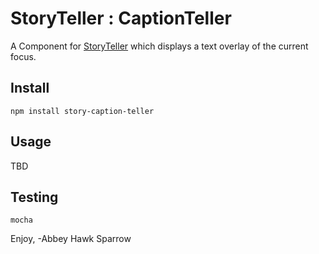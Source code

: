 StoryTeller : CaptionTeller
==============
A Component for [StoryTeller](https://www.npmjs.com/package/story-teller) which displays a text overlay of the current focus.

Install
-------

    npm install story-caption-teller

Usage
-----

TBD

Testing
-------

    mocha

Enjoy,
-Abbey Hawk Sparrow
